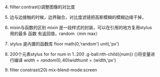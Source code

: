 #



4. fillter:contrast()调整图像的对比度
5. 边与边接触的时候，边界融合，对比度滤镜把高斯模糊的模糊边缘干掉，






1. mixin与函数的区别
    mixin 是一段样式的封装，可以在引用的地方复用stylus用的最多
    函数 有返回值，random（min max）
2. stylus 是内置的函数库
    floor math(0,'random')
    unit(,'px')
3. 200个元素stylus for
    for num in 1..200
        .g-ball:nth-child({num})  {}将变量进行编译
            $width=random(0,40)
            width unit=($width,'px')
4. filter constrast(20)
    mix-blend-mode:screen